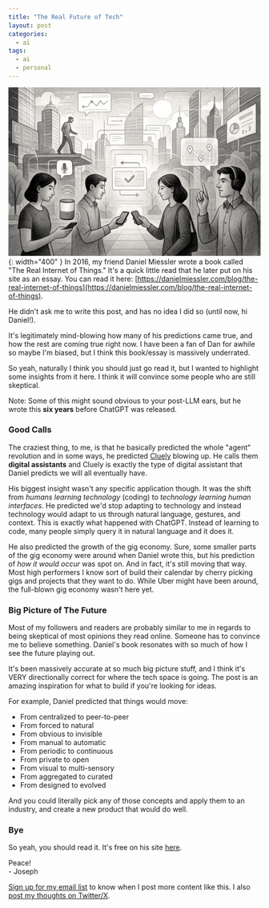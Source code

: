 ```yaml
---
title: "The Real Future of Tech"
layout: post
categories:
  - ai
tags:
  - ai
  - personal
---
```

![](/assets/images/the_real_internet_of_things_banner.png){: width="400" }
In 2016, my friend Daniel Miessler wrote a book called "The Real Internet of Things." It's a quick little read that he later put on his site as an essay. You can read it here: 
[https://danielmiessler.com/blog/the-real-internet-of-things](https://danielmiessler.com/blog/the-real-internet-of-things). 

He didn't ask me to write this post, and has no idea I did so (until now, hi Daniel!).

It's legitimately mind-blowing how many of his predictions came true, and how the rest are coming true right now. I have been a fan of Dan for awhile so maybe I'm biased, but I think this book/essay is massively underrated.

So yeah, naturally I think you should just go read it, but I wanted to highlight some insights from it here. I think it will convince some people who are still skeptical. 

Note: Some of this might sound obvious to your post-LLM ears, but he wrote this **six years** before ChatGPT was released.

### Good Calls

The craziest thing, to me, is that he basically predicted the whole "agent" revolution and in some ways, he predicted [Cluely](https://cluely.com/) blowing up. He calls them **digital assistants** and Cluely is exactly the type of digital assistant that Daniel predicts we will all eventually have. 

His biggest insight wasn't any specific application though. It was the shift from _humans learning technology_ (coding) to _technology learning human interfaces_. He predicted we'd stop adapting to technology and instead technology would adapt to us through natural language, gestures, and context. This is exactly what happened with ChatGPT. Instead of learning to code, many people simply query it in natural language and it does it.

He also predicted the growth of the gig economy. Sure, some smaller parts of the gig economy were around when Daniel wrote this, but his prediction of _how it would occur_ was spot on. And in fact, it's still moving that way. Most high performers I know sort of build their calendar by cherry picking gigs and projects that they want to do. While Uber might have been around, the full-blown gig economy wasn't here yet.

### Big Picture of The Future

Most of my followers and readers are probably similar to me in regards to being skeptical of most opinions they read online. Someone has to convince me to believe something. Daniel's book resonates with so much of how I see the future playing out. 

It's been massively accurate at so much big picture stuff, and I think it's VERY directionally correct for where the tech space is going. The post is an amazing inspiration for what to build if you're looking for ideas.

For example, Daniel predicted that things would move:
- From centralized to peer-to-peer
- From forced to natural
- From obvious to invisible
- From manual to automatic
- From periodic to continuous
- From private to open
- From visual to multi-sensory
- From aggregated to curated
- From designed to evolved

And you could literally pick any of those concepts and apply them to an industry, and create a new product that would do well.

### Bye
So yeah, you should read it. It's free on his site [here](https://danielmiessler.com/blog/the-real-internet-of-things).

Peace!  
\- Joseph

[Sign up for my email list](https://thacker.beehiiv.com/subscribe) to know when I post more content like this.
I also [post my thoughts on Twitter/X](https://x.com/rez0__).

<meta name="twitter:card" content="summary_large_image" />
<meta name="twitter:site" content="@rez0__" />
<meta name="twitter:creator" content="@rez0__" />
<meta property="og:url" content="https://josephthacker.com/ai/2025/07/07/the-real-future-of-tech.html" />
<meta property="og:title" content="The Real Future of Tech" />
<meta property="og:description" content="Exploring the transformative predictions of 'The Real Internet of Things' by Daniel Miessler and how they've come true." />
<meta property="og:image" content="https://josephthacker.com/assets/images/the_real_internet_of_things_banner.png" />
